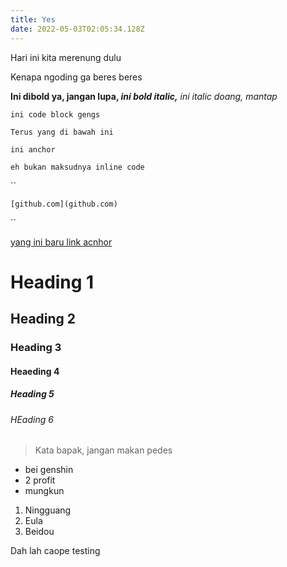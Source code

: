 ```yaml
---
title: Yes
date: 2022-05-03T02:05:34.128Z
---
```

Hari ini kita merenung dulu

Kenapa ngoding ga beres beres

**Ini dibold ya, jangan lupa, *ini bold italic,*** *ini italic doang, mantap*



```
ini code block gengs
```

`Terus yang di bawah ini`

`ini anchor`

`eh bukan maksudnya inline code`

``

``[github.com](github.com)``

``

[yang ini baru link acnhor](google.com)

# Heading 1

## Heading 2

### Heading 3

#### Heaeding 4

##### Heading 5

###### HEading 6

> Kata bapak, jangan makan pedes

* bei genshin
* 2 profit
* mungkun



1. Ningguang
2. Eula
3. Beidou



Dah lah caope testing